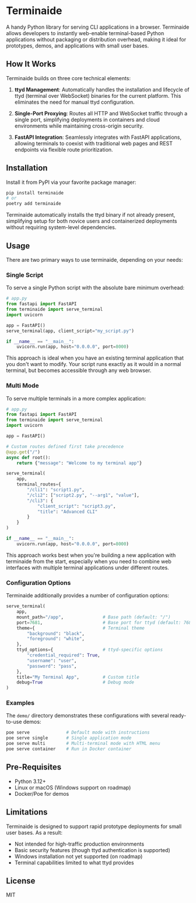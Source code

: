 # Terminaide

A handy Python library for serving CLI applications in a browser. Terminaide allows developers to instantly web-enable terminal-based Python applications without packaging or distribution overhead, making it ideal for prototypes, demos, and applications with small user bases.

## How It Works

Terminaide builds on three core technical elements:

1. **ttyd Management**: Automatically handles the installation and lifecycle of ttyd (terminal over WebSocket) binaries for the current platform. This eliminates the need for manual ttyd configuration.

2. **Single-Port Proxying**: Routes all HTTP and WebSocket traffic through a single port, simplifying deployments in containers and cloud environments while maintaining cross-origin security.

3. **FastAPI Integration**: Seamlessly integrates with FastAPI applications, allowing terminals to coexist with traditional web pages and REST endpoints via flexible route prioritization.

## Installation

Install it from PyPI via your favorite package manager:

```bash
pip install terminaide
# or
poetry add terminaide
```

Terminaide automatically installs the ttyd binary if not already present, simplifying setup for both novice users and containerized deployments without requiring system-level dependencies.

## Usage

There are two primary ways to use terminaide, depending on your needs:

### Single Script

To serve a single Python script with the absolute bare minimum overhead:

```python
# app.py
from fastapi import FastAPI
from terminaide import serve_terminal
import uvicorn

app = FastAPI()
serve_terminal(app, client_script="my_script.py")

if __name__ == "__main__":
    uvicorn.run(app, host="0.0.0.0", port=8000)
```

This approach is ideal when you have an existing terminal application that you don't want to modify. Your script runs exactly as it would in a normal terminal, but becomes accessible through any web browser.

### Multi Mode

To serve multiple terminals in a more complex application:

```python
# app.py
from fastapi import FastAPI
from terminaide import serve_terminal
import uvicorn

app = FastAPI()

# Custom routes defined first take precedence
@app.get("/")
async def root():
    return {"message": "Welcome to my terminal app"}

serve_terminal(
    app,
    terminal_routes={
        "/cli1": "script1.py",
        "/cli2": ["script2.py", "--arg1", "value"],
        "/cli3": {
            "client_script": "script3.py",
            "title": "Advanced CLI"
        }
    }
)

if __name__ == "__main__":
    uvicorn.run(app, host="0.0.0.0", port=8000)
```

This approach works best when you're building a new application with terminaide from the start, especially when you need to combine web interfaces with multiple terminal applications under different routes.

### Configuration Options

Terminaide additionally provides a number of configuration options:

```python
serve_terminal(
    app,
    mount_path="/app",               # Base path (default: "/")
    port=7681,                       # Base port for ttyd (default: 7681)
    theme={                          # Terminal theme
        "background": "black",
        "foreground": "white", 
    },
    ttyd_options={                   # ttyd-specific options
        "credential_required": True,
        "username": "user",
        "password": "pass",
    },
    title="My Terminal App",         # Custom title
    debug=True                       # Debug mode
)
```

### Examples

The `demo/` directory demonstrates these configurations with several ready-to-use demos:

```bash
poe serve              # Default mode with instructions
poe serve single       # Single application mode
poe serve multi        # Multi-terminal mode with HTML menu
poe serve container    # Run in Docker container
```

## Pre-Requisites

- Python 3.12+
- Linux or macOS (Windows support on roadmap)
- Docker/Poe for demos

## Limitations

Terminaide is designed to support rapid prototype deployments for small user bases. As a result:

- Not intended for high-traffic production environments
- Basic security features (though ttyd authentication is supported)
- Windows installation not yet supported (on roadmap)
- Terminal capabilities limited to what ttyd provides

## License

MIT
